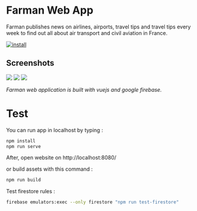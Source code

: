 # Farman Web App

Farman publishes news on airlines, airports, travel tips and travel tips every week to find out all about air transport and civil aviation in France.

[![install](https://i.imgur.com/RPOS6Bo.png)](https://farman.info?utm_source=github_readme)

## Screenshots

![](https://i.imgur.com/xvE1TLbm.jpg)
![](https://i.imgur.com/4aBRVbum.jpg)
![](https://i.imgur.com/DO99Xrmm.jpg)

*Farman web application is built with vuejs and google firebase.*

# Test

You can run app in localhost by typing :
```sh
npm install
npm run serve
```
After, open website on http://localhost:8080/

or build assets with this command :
```sh
npm run build
```

Test firestore rules :
```sh
firebase emulators:exec --only firestore "npm run test-firestore"
```